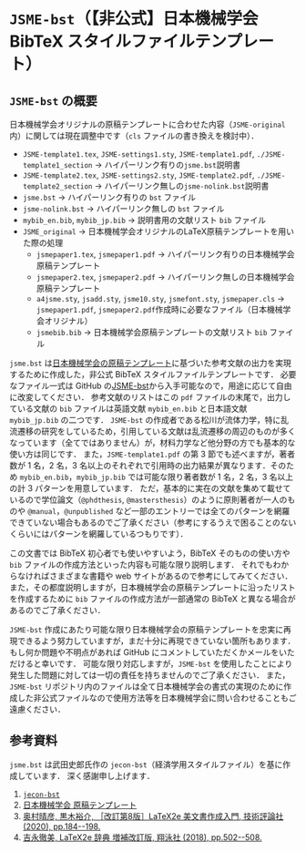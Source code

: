 # `JSME-bst`（【非公式】日本機械学会 BibTeX スタイルファイルテンプレート）

## `JSME-bst` の概要

日本機械学会オリジナルの原稿テンプレートに合わせた内容（`JSME-original`内）に関しては現在調整中です（`cls` ファイルの書き換えを検討中）．

* `JSME-template1.tex`, `JSME-settings1.sty`, `JSME-template1.pdf`, `./JSME-template1_section` -> ハイパーリンク有りの`jsme.bst`説明書
* `JSME-template2.tex`, `JSME-settings2.sty`, `JSME-template2.pdf`, `./JSME-template2_section` -> ハイパーリンク無しの`jsme-nolink.bst`説明書
* `jsme.bst` -> ハイパーリンク有りの `bst` ファイル
* `jsme-nolink.bst` -> ハイパーリンク無しの `bst` ファイル
* `mybib_en.bib`, `mybib_jp.bib` -> 説明書用の文献リスト `bib` ファイル
* `JSME_original` -> 日本機械学会オリジナルのLaTeX原稿テンプレートを用いた際の処理
    * `jsmepaper1.tex`, `jsmepaper1.pdf` -> ハイパーリンク有りの日本機械学会原稿テンプレート
    * `jsmepaper2.tex`, `jsmepaper2.pdf` -> ハイパーリンク無しの日本機械学会原稿テンプレート
    * `a4jsme.sty`, `jsadd.sty`, `jsme10.sty`, `jsmefont.sty`, `jsmepaper.cls` -> `jsmepaper1.pdf`, `jsmepaper2.pdf`作成時に必要なファイル（日本機械学会オリジナル）
    * `jsmebib.bib` -> 日本機械学会原稿テンプレートの文献リスト `bib` ファイル

`jsme.bst` は[日本機械学会の原稿テンプレート](https://www.jsme.or.jp/publish/transact/for-authors.html)に基づいた参考文献の出力を実現するために作成した，非公式 BibTeX スタイルファイルテンプレートです．
必要なファイル一式は GitHub の[JSME-bst](https://github.com/Yuki-MATSUKAWA/JSME-bst)から入手可能なので，用途に応じて自由に改変してください．
参考文献のリストはこの `pdf` ファイルの末尾で，出力している文献の `bib` ファイルは英語文献 `mybib_en.bib` と日本語文献 `mybib_jp.bib` の二つです．
`JSME-bst` の作成者である松川が流体力学，特に乱流遷移の研究をしているため，引用している文献は乱流遷移の周辺のものが多くなっています（全てではありません）が，材料力学など他分野の方でも基本的な使い方は同じです．
また，`JSME-template1.pdf` の第 3 節でも述べますが，著者数が 1 名，2 名，3 名以上のそれぞれで引用時の出力結果が異なります．そのため `mybib_en.bib`，`mybib_jp.bib` では可能な限り著者数が 1 名，2 名，3 名以上の計 3 パターンを用意しています．
ただ，基本的に実在の文献を集めて載せているので学位論文（`@phdthesis`, `@mastersthesis`）のように原則著者が一人のものや `@manual`，`@unpublished` など一部のエントリーでは全てのパターンを網羅できていない場合もあるのでご了承ください（参考にするうえで困ることのないくらいにはパターンを網羅しているつもりです）．

この文書では BibTeX 初心者でも使いやすいよう，BibTeX そのものの使い方や `bib` ファイルの作成方法といった内容も可能な限り説明します．
それでもわからなければさまざまな書籍や web サイトがあるので参考にしてみてください．
また，その都度説明しますが，日本機械学会の原稿テンプレートに沿ったリストを作成するために `bib` ファイルの作成方法が一部通常の BibTeX と異なる場合があるのでご了承ください．

`JSME-bst` 作成にあたり可能な限り日本機械学会の原稿テンプレートを忠実に再現できるよう努力していますが，まだ十分に再現できていない箇所もあります．
もし何か問題や不明点があれば GitHub にコメントしていただくかメールをいただけると幸いです．
可能な限り対応しますが，`JSME-bst` を使用したことにより発生した問題に対しては一切の責任を持ちませんのでご了承ください．
また，`JSME-bst` リポジトリ内のファイルは全て日本機械学会の書式の実現のために作成した非公式ファイルなので使用方法等を日本機械学会に問い合わせることもご遠慮ください．

## 参考資料

`jsme.bst` は武田史郎氏作の `jecon-bst`（経済学用スタイルファイル）を基に作成しています．
深く感謝申し上げます．

1. [`jecon-bst`](https://github.com/ShiroTakeda/jecon-bst)
2. [日本機械学会 原稿テンプレート](https://www.jsme.or.jp/publish/transact/for-authors.html)
3. [奥村晴彦, 黒木裕介, ［改訂第8版］LaTeX2e 美文書作成入門, 技術評論社 (2020), pp.184--198.](https://gihyo.jp/book/2020/978-4-297-11712-2)
4. [吉永徹美, LaTeX2e 辞典 増補改訂版, 翔泳社 (2018), pp.502--508.](https://www.shoeisha.co.jp/book/detail/9784798157078)
